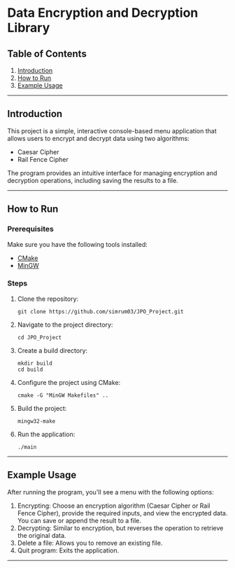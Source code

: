 # Data Encryption and Decryption Library

## Table of Contents
1. [Introduction](#introduction)
2. [How to Run](#how-to-run)
3. [Example Usage](#example-usage)

---

## Introduction

This project is a simple, interactive console-based menu application that allows users to encrypt and decrypt data using two algorithms:
- Caesar Cipher
- Rail Fence Cipher

The program provides an intuitive interface for managing encryption and decryption operations, including saving the results to a file.

---

## How to Run

### Prerequisites
Make sure you have the following tools installed:
- [CMake](https://cmake.org/)
- [MinGW](https://www.mingw-w64.org/)

### Steps
1. Clone the repository:
   ```
   git clone https://github.com/simrum03/JPO_Project.git
   ```
2. Navigate to the project directory:
   ```
   cd JPO_Project
   ```
3. Create a build directory:
   ```
   mkdir build
   cd build
   ```
4. Configure the project using CMake:
   ```
   cmake -G "MinGW Makefiles" ..
   ```
5. Build the project:
   ```
   mingw32-make
   ```
6. Run the application:
   ```
   ./main
   ```

---

## Example Usage

After running the program, you'll see a menu with the following options:

1. Encrypting: Choose an encryption algorithm (Caesar Cipher or Rail Fence Cipher), provide the required inputs, and view the encrypted data. You can save or append the result to a file.
2. Decrypting: Similar to encryption, but reverses the operation to retrieve the original data.
3. Delete a file: Allows you to remove an existing file.
4. Quit program: Exits the application.

---
